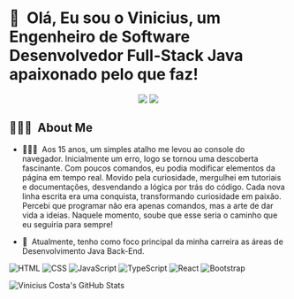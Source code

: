 <h1>👋 &nbsp;Olá, Eu sou o Vinicius, um Engenheiro de Software Desenvolvedor Full-Stack Java apaixonado pelo que faz!</h1>
<p align="center">
<a href="https://www.linkedin.com/in/viniciusf-alves-costa/"><img src="https://img.shields.io/badge/-Vinicius%20Alves%20Costa-0077B5?style=flat-square&logo=Linkedin&logoColor=white"/></a>
<a href="mailto:viniciusalves.pcosta@gmail.com"><img src="https://img.shields.io/badge/-viniciusalves.pcosta@gmail.com-D14836?style=flat-square&logo=Gmail&logoColor=white"/></a>

</p>

<h2> 👨🏻‍💻 &nbsp;About Me </h2>

- 👨🏻‍💻 &nbsp;Aos 15 anos, um simples atalho me levou ao console do navegador. Inicialmente um erro, logo se tornou uma descoberta fascinante. Com poucos comandos, eu podia modificar elementos da página em tempo real. Movido pela curiosidade, mergulhei em tutoriais e documentações, desvendando a lógica por trás do código. Cada nova linha escrita era uma conquista, transformando curiosidade em paixão. Percebi que programar não era apenas comandos, mas a arte de dar vida a ideias. Naquele momento, soube que esse seria o caminho que eu seguiria para sempre!

- 🚀 &nbsp;Atualmente, tenho como foco principal da minha carreira as áreas de Desenvolvimento Java Back-End. 


![HTML](https://img.shields.io/badge/-HTML-333333?style=flat&logo=HTML5)
![CSS](https://img.shields.io/badge/-CSS-333333?style=flat&logo=CSS3&logoColor=1572B6)
![JavaScript](https://img.shields.io/badge/-JavaScript-333333?style=flat&logo=javascript)
![TypeScript](https://img.shields.io/badge/-TypeScript-333333?style=flat&logo=typescript&logoColor=2D79C7)
![React](https://img.shields.io/badge/-React-333333?style=flat&logo=react)
![Bootstrap](https://img.shields.io/badge/-Bootstrap-333333?style=flat&logo=Bootstrap)


![Vinicius Costa's GitHub Stats](https://github-readme-stats.vercel.app/api?username=viniacosta&show_icons=true&theme=radical)
